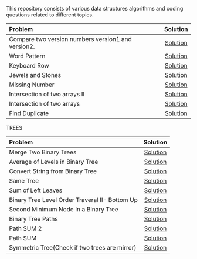  This repository consists of various data structures algorithms and coding questions related to different topics.


| Problem | Solution |
| :------------ | :----------: |
| Compare two version numbers version1 and version2.|[Solution](MixedQuestions/CompareVersionNumber.java)|
| Word Pattern                                      |[Solution](MixedQuestions/WordPattern.java)|
| Keyboard Row                                      |[Solution](MixedQuestions/KeyboardRow.java)|
| Jewels and Stones                                 |[Solution](MixedQuestions/JewelsandStones.java)|
| Missing Number                                    |[Solution](MixedQuestions/MissingNumber.java)|
| Intersection of two arrays II                     |[Solution](MixedQuestions/IntersectionofTwoArrays2.java)|
| Intersection of two arrays                        |[Solution](MixedQuestions/IntersectionofTwoArrays.java)|
| Find Duplicate                                    |[Solution](MixedQuestions/FindDuplicate.java)|





 TREES
 
 | Problem | Solution |
 | :------------- | :----------: |
 | Merge Two Binary Trees                                 |[Solution](Trees/MergeTwoBinaryTrees.java)|
 | Average of Levels in Binary Tree                       |[Solution](Trees/AverageofLevelsInBinaryTree.java)|
 | Convert String from Binary Tree                        |[Solution](Trees/StringfromBinaryTree.java)|
 | Same Tree                                              |[Solution](Trees/SameTree.java)|
 | Sum of Left Leaves                                     |[Solution](Trees/SumofLeftLeaves.java)|
 | Binary Tree Level Order Traveral II- Bottom Up         |[Solution](Trees/LeverOrderTraversal2.java)|
 | Second Minimum Node In a Binary Tree                   |[Solution](Trees/SecMinNodeinBT.java)|
 | Binary Tree  Paths                                     |[Solution](Trees/BinaryTreePaths.java)|
 | Path SUM 2                                             |[Solution](Trees/PathSum2.java)|
 | Path SUM                                               |[Solution](Trees/PathSum.java)|
 | Symmetric Tree(Check if two trees are mirror)          |[Solution](Trees/SymmetricTree.java)|   

  
 
 
    
 